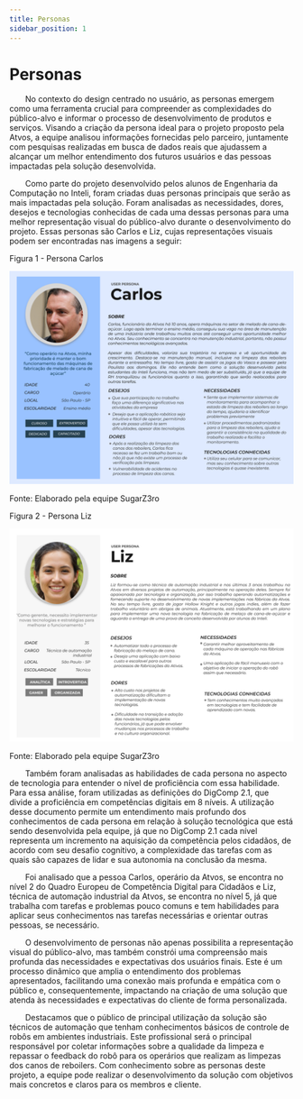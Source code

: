 ```yaml
---
title: Personas
sidebar_position: 1
---
```


# Personas

&emsp;&emsp;No contexto do design centrado no usuário, as personas emergem como uma ferramenta crucial para compreender as complexidades do público-alvo e informar o processo de desenvolvimento de produtos e serviços. Visando a criação da persona ideal para o projeto proposto pela Atvos, a equipe analisou informações fornecidas pelo parceiro, juntamente com pesquisas realizadas em busca de dados reais que ajudassem a alcançar um melhor entendimento dos futuros usuários e das pessoas impactadas pela solução desenvolvida.

&emsp;&emsp;Como parte do projeto desenvolvido pelos alunos de Engenharia da Computação no Inteli, foram criadas duas personas principais que serão as mais impactadas pela solução. Foram analisadas as necessidades, dores, desejos e tecnologias conhecidas de cada uma dessas personas para uma melhor representação visual do público-alvo durante o desenvolvimento do projeto. Essas personas são Carlos e Liz, cujas representações visuais podem ser encontradas nas imagens a seguir:

<p style={{textAlign: 'center'}}>Figura 1 - Persona Carlos</p>

![Persona](../../../static/img/sprint-1/carlos.png)

<p style={{textAlign: 'center'}}>Fonte: Elaborado pela equipe SugarZ3ro</p>

<p style={{textAlign: 'center'}}>Figura 2 - Persona Liz</p>

![Persona](../../../static/img/sprint-1/liz.png)

<p style={{textAlign: 'center'}}>Fonte: Elaborado pela equipe SugarZ3ro</p>


&emsp;&emsp;Também foram analisadas as habilidades de cada persona no aspecto de tecnologia para entender o nível de proficiência com essa habilidade. Para essa análise, foram utilizadas as definições do DigComp 2.1, que divide a proficiência em competências digitais em 8 níveis. A utilização desse documento permite um entendimento mais profundo dos conhecimentos de cada persona em relação à solução tecnológica que está sendo desenvolvida pela equipe, já que no DigComp 2.1 cada nível representa um incremento na aquisição da competência pelos cidadãos, de acordo com seu desafio cognitivo, a complexidade das tarefas com as quais são capazes de lidar e sua autonomia na conclusão da mesma. 

&emsp;&emsp;Foi analisado que a pessoa Carlos, operário da Atvos, se encontra no nível 2 do Quadro Europeu de Competência Digital para Cidadãos e Liz, técnica de automação industrial da Atvos, se encontra no nível 5, já que trabalha com tarefas e problemas pouco comuns e tem habilidades para aplicar seus conhecimentos nas tarefas necessárias e orientar outras pessoas, se necessário.

&emsp;&emsp;O desenvolvimento de personas não apenas possibilita a representação visual do público-alvo, mas também constrói uma compreensão mais profunda das necessidades e expectativas dos usuários finais. Este é um processo dinâmico que amplia o entendimento dos problemas apresentados, facilitando uma conexão mais profunda e empática com o público e, consequentemente, impactando na criação de uma solução que atenda às necessidades e expectativas do cliente de forma personalizada.

&emsp;&emsp;Destacamos que o público de principal utilização da solução são técnicos de automação que tenham conhecimentos básicos de controle de robôs em ambientes industriais. Este profissional será o principal responsável por coletar informações sobre a qualidade da limpeza e repassar o feedback do robô para os operários que realizam as limpezas dos canos de reboilers. Com conhecimento sobre as personas deste projeto, a equipe pode realizar o desenvolvimento da solução com objetivos mais concretos e claros para os membros e cliente.
